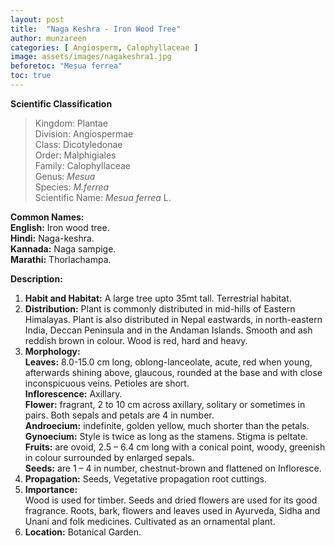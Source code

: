 ```yaml
---
layout: post
title:  "Naga Keshra - Iron Wood Tree"
author: munzareen
categories: [ Angiosperm, Calophyllaceae ]
image: assets/images/nagakeshra1.jpg
beforetoc: "Mesua ferrea"
toc: true
---
```


**Scientific Classification**  
>Kingdom:			Plantae  
>Division:			Angiospermae  
>Class:				Dicotyledonae  
>Order:				Malphigiales  
>Family:			Calophyllaceae  
>Genus:				*Mesua*  
>Species:			*M.ferrea*  
>Scientific Name:	*Mesua ferrea* L.  

**Common Names:**  
**English:**	Iron wood tree.  
**Hindi:**  	Naga-keshra.  
**Kannada:**	Naga sampige.  
**Marathi:**	Thorlachampa.  

**Description:**  
1. **Habit and Habitat:** A large tree upto 35mt tall. Terrestrial habitat.  
2. **Distribution:** Plant is commonly distributed in mid-hills of Eastern Himalayas. Plant is also distributed in Nepal eastwards, in north-eastern India, Deccan Peninsula and in the Andaman Islands. Smooth and ash reddish brown in colour.  Wood is red, hard and heavy.  
3. **Morphology:**  
**Leaves:** 8.0-15.0 cm long, oblong-lanceolate, acute, red when young, afterwards shining above, glaucous, rounded at the base and with close inconspicuous veins. Petioles are short.  
**Inflorescence:** Axillary.  
**Flower:** fragrant, 2 to 10 cm across axillary, solitary or sometimes in pairs. Both sepals and petals are 4 in number.  
**Androecium:** indefinite, golden yellow, much shorter than the petals.  
**Gynoecium:** Style is twice as long as the stamens. Stigma is peltate.  
**Fruits:** are ovoid, 2.5 – 6.4 cm long with a conical point, woody, greenish in colour surrounded by enlarged sepals.  
**Seeds:** are 1 – 4 in number, chestnut-brown and flattened on Infloresce.  
4. **Propagation:** Seeds, Vegetative propagation root cuttings.  
5. **Importance:**  
Wood is used for timber. Seeds and dried flowers are used for its good fragrance. Roots, bark, flowers and leaves used in Ayurveda, Sidha and Unani  and folk medicines. Cultivated as an ornamental plant. 
6. **Location:** Botanical Garden.  
